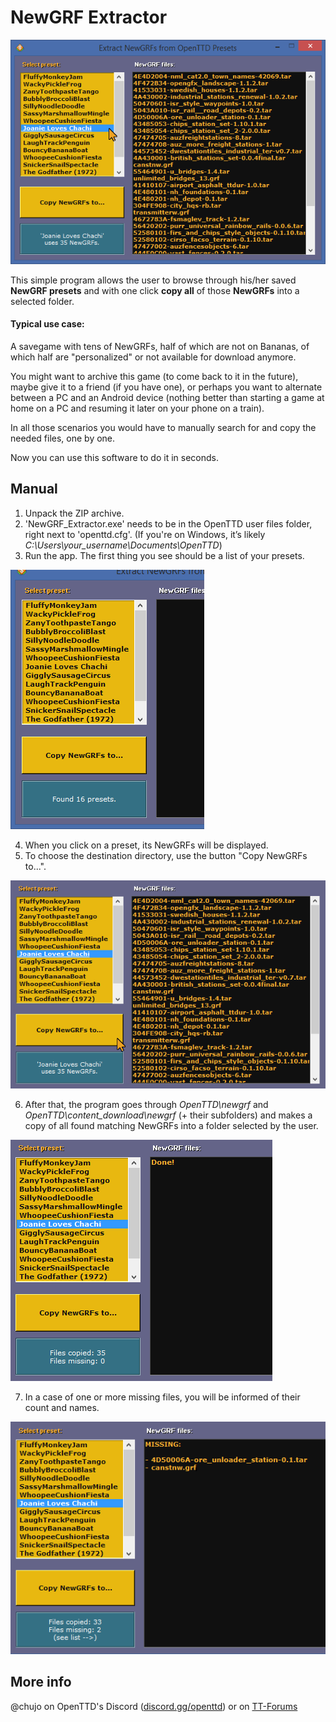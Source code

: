 # NewGRF Extractor

![Example.](/_readme/overview.png)

This simple program allows the user to browse through his/her saved **NewGRF presets** and with one click **copy all** of those **NewGRFs** into a selected folder.



#### Typical use case:
A savegame with tens of NewGRFs, half of which are not on Bananas, of which half are "personalized" or not available for download anymore.

You might want to archive this game (to come back to it in the future), maybe give it to a friend (if you have one), or perhaps you want to alternate between a PC and an Android device (nothing better than starting a game at home on a PC and resuming it later on your phone on a train).

In all those scenarios you would have to manually search for and copy the needed files, one by one.

Now you can use this software to do it in seconds.

## Manual

1. Unpack the ZIP archive.
2. 'NewGRF_Extractor.exe' needs to be in the OpenTTD user files folder, right next to 'openttd.cfg'.
   (If you're on Windows, it’s likely _C:\Users\your_username\Documents\OpenTTD_)
3. Run the app. The first thing you see should be a list of your presets.

![Step 1](/_readme/1.png)

4. When you click on a preset, its NewGRFs will be displayed.
5. To choose the destination directory, use the button "Copy NewGRFs to...".

![Step 2](/_readme/2.png)

6. After that, the program goes through _OpenTTD\newgrf_ and _OpenTTD\content_download\newgrf_ (+ their subfolders) and makes a copy of all found matching NewGRFs into a folder selected by the user.

![Step 3](/_readme/3.png)

7. In a case of one or more missing files, you will be informed of their count and names.

![Step 4](/_readme/4.png)


## More info

@chujo on OpenTTD's Discord ([discord.gg/openttd](https://discord.gg/openttd))
or on [TT-Forums](https://www.tt-forums.net/)
